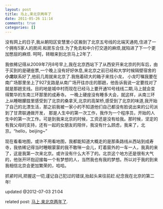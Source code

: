 ```yaml
---
layout: post
title: 马上,来北京两年了
date: 2011-05-26 11:14
comments: true
categories: []
---
```

没有网上的日子,我从朝阳区安慧里小区搬到了北京五号线的北端天通苑,住进了一个拥有5家人的房间.和房东合住.为了免去和中介打交道的麻烦,就陷进了下一个更加憋屈的麻烦.
呵呵，转眼来到北京马上2年了.<!--more-->

我依稀记得从2009年7月8号早上,我在北京西站下了从西安开来北京的列车后，由于买到的是硬座票,一个晚上没有好好休息,来北京之前已经和大学时候隔壁宿舍的<strong>小龙</strong>联系好了,他前几周就来北京了.我拖着硕大的箱子来找小龙，
小龙叮嘱我要在南广场那里坐上了927支路是从南广场开往亦庄的那趟，他告诉我说一定要找对了就是那趟支线。目的地是城中村而现在已经马上要开通10号线线二期,马上就会变得繁华的东南三环那里的成寿寺。
一晚上硬座没有睡多大会，就这样，从南三环上从睡眼朦胧里感受到了北京的桑拿天,北京的高架桥,感受到了北京的味道,我开始了自己的北漂生活，那之前我被一家小的不知道他们自己都没有脸说出来的公司派到了甘肃联通做开发，
那是人生中的第一次工作，我作为一个程序员，开始的人生中的第一次工作。可是到我来北京的时候，工资还是没有给我。那时候，坚定的有我父母的支持，还有一起的女朋友的陪伴，我没有什么顾虑，我来了，北京。“hello，beijing~”

现在看看地图，或许不用看地图，我都能知道大概走的是那条路线从西站到成寿寺，我依稀记得当时睡眼蒙蒙的我不敢咪一会儿，盯着窗外的一车一人，我真的来了，这是我第一次来北京。或许没有什么大不了的。北京这个地方还是很有大气的，他张开环抱迎接每一个有梦想的人，当然我也有我的梦想。所以对于我的到来我相信北京会更加繁荣的，哈哈。

抓紧时间,把握这一切,谨记自己犯过的错误,抬起头来往前赶.纪念我在北京的第二年!

updated @2012-07-03 21:04

related post: <a title="Permalink to 马上,来北京两年了" href="http://www.yyxzy.org/2011/05/two-years-in-beijing/" rel="bookmark">马上,来北京两年了</a>.

